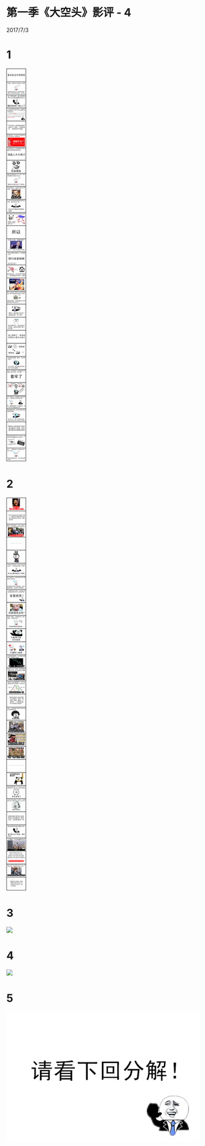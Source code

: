 # 第一季《大空头》影评 - 4 

2017/7/3    
# 1
![](../../images/season1/4-1.png)
# 2
![](../../images/season1/4-2.png)   
# 3
![](../../images/season1/4-3.png)   
# 4
![](../../images/season1/4-4.png)   
# 5
![](../../images/season1/4-5.png)
